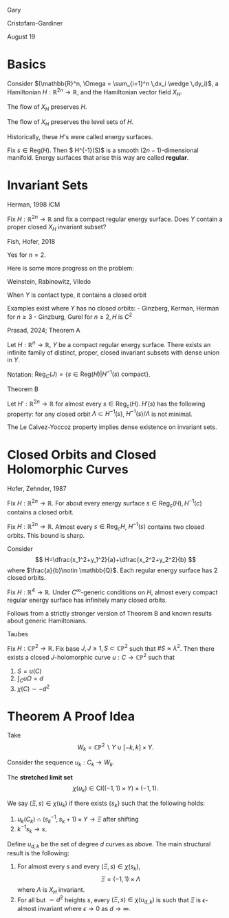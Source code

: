<link href="../whirlwind.css" rel="stylesheet">

<whirlheader>
    <p>Gary</p>
    <p>Cristofaro-Gardiner</p>
    <p>August 19</p>
</whirlheader>

# Basics 

Consider $(\mathbb{R}^n, \Omega = \sum_{i=1}^n \,dx_i \wedge \,dy_i)$, a Hamiltonian $H:\mathbb{R}^{2n} \to \mathbb{R}$, and the Hamiltonian vector field $X_H$.

<lemma>

The flow of $X_H$ preserves $H$.

</lemma>

<corollary>

The flow of $X_H$ preserves the level sets of $H$. 

</corollary>

<remark>

Historically, these $H$'s were called energy surfaces.

</remark>

<definition>

Fix $s\in \text{Reg}(H)$. Then $ H^{-1}(S)$ is a smooth $(2n-1)$-dimensional manifold. Energy surfaces that arise this way are called **regular**.

</definition>

# Invariant Sets 

<problem>
<src>Herman, 1998 ICM</src>

Fix $H:\mathbb{R}^{2n}\to \mathbb{R}$ and fix a compact regular energy surface. Does $Y$ contain a proper closed $X_H$ invariant subset?

</problem>

<theorem>
<src>Fish, Hofer, 2018</src>

Yes for $n=2$.

</theorem>

<remark>

Here is some more progress on the problem:

<theorem>
<src>Weinstein, Rabinowitz, Viledo</src>

When $Y$ is contact type, it contains a closed orbit 

</theorem>

<theorem>

Examples exist where $Y$ has no closed orbits: 
    - <src>Ginzberg, Kerman, Herman</src> for $n\ge 3$
    - <src>Ginzburg, Gurel</src> for $n\ge 2, H$ is $C^2$

</theorem>

<theorem>
<src>Prasad, 2024; Theorem A</src>

Let $H: \mathbb{R}^{n} \to \mathbb{R}$, $Y$ be a compact regular energy surface. There exists an infinite family of distinct, proper, closed invariant subsets with dense union in $Y$.

</theorem>

Notation: $\text{Reg}_C(J)=\{ s\in \text{Reg}(H)| H^{-1}(s)\text{ compact} \}$.

<theorem>
<src>Theorem B</src>

Let $H': \mathbb{R}^{2n} \to \mathbb{R}$ for almost every $s\in \text{Reg}_c(H)$. $H'(s)$ has the following property: for any closed orbit $\Lambda \subset H^{-1}(s)$, $H^{-1}(s)/\Lambda$ is not minimal.

</theorem>

<remark>

The Le Calvez-Yoccoz property implies dense existence on invariant sets.

</remark>

# Closed Orbits and Closed Holomorphic Curves

<theorem>
<src>Hofer, Zehnder, 1987</src>

Fix $H:\mathbb{R}^{2n} \to \mathbb{R}$. For about every energy surface $s\in \text{Reg}_c(H), H^{-1}(c)$ contains a closed orbit.

</theorem>

<theorem>

Fix $H:\mathbb{R}^{2n} \to \mathbb{R}$. Almost every $s\in \text{Reg}_c H$, $H^{-1}(s)$ contains two closed orbits. This bound is sharp.

</theorem>

<proof>

Consider
$$
H=\dfrac{x_1^2+y_1^2}{a}+\dfrac{x_2^2+y_2^2}{b}
$$
where $\frac{a}{b}\notin \mathbb{Q}$. Each regular energy surface has 2 closed orbits.

</proof>

<theorem>

Fix $H:\mathbb{R}^4\to \mathbb{R}$. Under $C^\infty$-generic conditions on $H$, almost every compact regular energy surface has infinitely many closed orbits.

</theorem>

<proof>

Follows from a strictly stronger version of Theorem B and known results about generic Hamiltonians.

</proof>

<theorem>
<src>Taubes</src>

Fix $H: \mathbb{CP}^2 \to \mathbb{R}$. Fix base $J, J\ge 1, S\subset \mathbb{CP}^2$ such that $\# S \approx \lambda^2$. Then there exists a closed $J$-holomorphic curve $u: C\to \mathbb{CP}^2$ such that 
1. $S=u(C)$
2. $\int_C u\Omega = d$
3. $\chi(C)\sim -d^2$

</theorem>

# Theorem A Proof Idea

Take 
$$
W_k=\mathbb{CP}^2 \backslash Y \cup [-k,k]\times Y.
$$

Consider the sequence $u_k: C_k \to W_k$. 

<definition>

The **stretched limit set** 
$$
\chi(u_k)\in \text{Cl}((-1,1)\times Y)\times (-1,1).
$$

We say $(\Xi, s)\in \chi(u_k)$ if there exists $\{s_k\}$ such that the following holds: 

1. $u_k(C_k) \cap (s_k^{-1}, s_k +1) \times Y \to \Xi$ after shifting 
2. $k^{-1}s_k \to s$.

</definition>

Define $u_{d,k}$ be the set of degree $d$ curves as above. The main structural result is the following:

<proposition>

1. For almost every $s$ and every $(\Xi, s) \in \chi(s_k)$, 
    $$
    \Xi = (-1,1)\times \Lambda
    $$
    where $\Lambda$ is $X_H$ invariant.
2. For all but $\sim d^2$ heights $s$, every $(\Xi, s) \in \chi(u_{d,k})$ is such that $\Xi$ is $\epsilon$-almost invariant where $\epsilon\to 0$ as $d\to \infty$.

</proposition>

